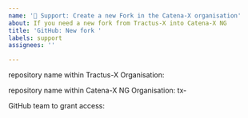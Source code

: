 ```yaml
---
name: '🔱 Support: Create a new Fork in the Catena-X organisation'
about: If you need a new fork from Tractus-X into Catena-X NG
title: 'GitHub: New fork '
labels: support
assignees: ''

---
```


repository name within Tractus-X Organisation: 
<!-- Please tell us the repo_name -->

repository name within Catena-X NG Organisation: 
tx-<!-- Please tell us the repo_name -->

GitHub team to grant access: 
<!-- Please tell us the github_team_name to get access-->
